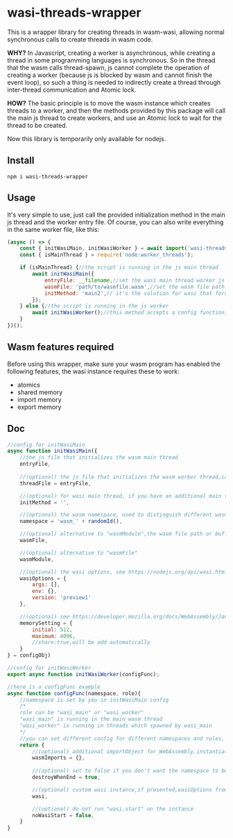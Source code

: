 # wasi-threads-wrapper

This is a wrapper library for creating threads in wasm-wasi, allowing normal synchronous calls to create threads in wasm code.

**WHY?** In Javascript, creating a worker is asynchronous, while creating a thread in some programming languages is synchronous. So in the thread that the wasm calls thread-spawn, js cannot complete the operation of creating a worker (because js is blocked by wasm and cannot finish the event loop), so such a thing is needed to indirectly create a thread through inter-thread communication and Atomic lock.

**HOW?** The basic principle is to move the wasm instance which creates threads to a worker, and then the methods provided by this package will call the main js thread to create workers, and use an Atomic lock to wait for the thread to be created.

Now this library is temporarily only available for nodejs.

## Install
```
npm i wasi-threads-wrapper
```

## Usage

It's very simple to use, just call the provided initialization method in the main js thread and the worker entry file. Of course, you can also write everything in the same worker file, like this:

```javascript
(async () => {
	const { initWasiMain, initWasiWorker } = await import('wasi-threads-wrapper');
	const { isMainThread } = require('node:worker_threads');

	if (isMainThread) {//the script is running in the js main thread
		await initWasiMain({
			entryFile: __filename,//set the wasi main thread worker js file, here is still this file
			wasmFile: 'path/to/wasmfile.wasm',//set the wasm file path or buffer
			initMethod: 'main2',// it's the solution for wasi that force you to calling wasi.start(), just make another "main" and leave the origin one empty
		});
	} else {//the script is running in the js worker
		await initWasiWorker();//this method accepts a config function, ses below
	}
})();

```

## Wasm features required

Before using this wrapper, make sure your wasm program has enabled the following features, the wasi instance requires these to work:
* atomics
* shared memory
* import memory
* export memory

## Doc

```javascript
//config for initWasiMain
async function initWasiMain({
	//the js file that initializes the wasm main thread
	entryFile,
	
	//(optional) the js file that initializes the wasm worker thread,can be the same as entryFile
	threadFile = entryFile,

	//(optional) for wasi main thread, if you have an additional main thread entry exposed,set the name here
	initMethod = '',

	//(optional) the wasm namespace, used to distinguish different wasm instances
	namespace = 'wasm_' + randomId(),

	//(optional) alternative to "wasmModule",the wasm file path or buffer
	wasmFile,

	//(optional) alternative to "wasmFile"
	wasmModule,

	//(optional) the wasi options, see https://nodejs.org/api/wasi.html
	wasiOptions = {
		args: [],
		env: {},
		version: 'preview1'
	},

	//(optional) see https://developer.mozilla.org/docs/WebAssembly/JavaScript_interface/Memory
	memorySetting = {
		initial: 512,
		maximum: 4096,
		//share:true,will be add automatically
	}
} = configObj)
```

```javascript
//config for initWasiWorker
export async function initWasiWorker(configFunc);

//here is a configFunc example
async function configFunc(namespace, role){
	//namespace is set by you in initWasiMain config
	/* 
	role can be "wasi_main" or "wasi_worker"
	"wasi_main" is running in the main wasm thread
	"wasi_worker" is running in threads which spawned by wasi_main
	*/
	//you can set different config for different namespaces and roles, but usually just set the same one is enough
	return {
		//(optional) additional importObject for WebAssembly.instantiate method
		wasmImports = {},
		
		//(optional) set to false if you don't want the namespace to be auto destroyed when the entry method ends
		destroyWhenEnd = true,

		//(optional) custom wasi instance,if presented,wasiOptions from initWasiMain config will be ignored
		wasi,

		//(optional) do not run "wasi.start" on the instance
		noWasiStart = false,
	}
}
```